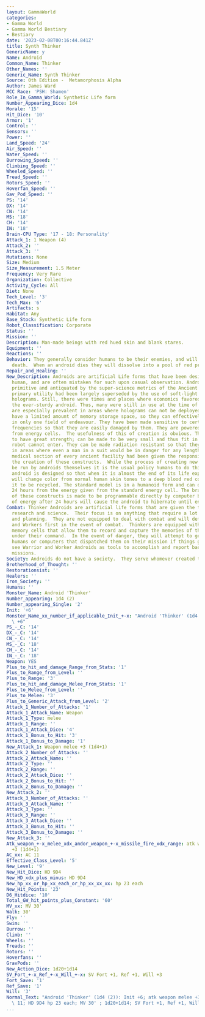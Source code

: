```yaml
---
layout: GammaWorld
categories:
- Gamma World
- Gamma World Bestiary
- Bestiary
date: '2023-02-08T00:16:44.841Z'
title: Synth Thinker
GenericName: y
Name: Android
Common_Name: Thinker
Other_Names: ''
Generic_Name: Synth Thinker
Source: 0th Edition -  Metamorphosis Alpha
Author: James Ward
MCC Race: 'PSH: Shamen'
Role_In_Gamma_World: Synthetic Life form
Number_Appearing_Dice: 1d4
Morale: '15'
Hit_Dice: '10'
Armor: '1'
Control: ''
Sensors: ''
Power: ''
Land_Speed: '24'
Air_Speed: ''
Water_Speed: ''
Burrowing_Speed: ''
Climbing_Speed: ''
Wheeled_Speed: ''
Tread_Speed: ''
Rotors_Speed: ''
Hoverfan_Speed: ''
Gav_Pod_Speed: ''
PS: '14'
DX: '14'
CN: '14'
MS: '18'
CH: '14'
IN: '18'
Brain-CPU Type: '17 - 18: Personality'
Attack_1: 1 Weapon (4)
Attack_2: ''
Attack_3: ''
Mutations: None
Size: Medium
Size_Measurement: 1.5 Meter
Frequency: Very Rare
Organization: Collective
Activity_Cycle: All
Diet: None
Tech_Level: '3'
Tech_Max: '6'
Artifacts: s
Habitat: Any
Base_Stock: Synthetic Life form
Robot_Classification: Corporate
Status: ''
Mission: ''
Description: Man-made beings with red hued skin and blank stares.
Equipment: ''
Reactions: ''
Behavior: They generally consider humans to be their enemies, and will fight to the
  death.  When an android dies they will dissolve into a pool of red protoplasm.
Repair_and_Healing: ''
New_Description: Androids are artificial Life forms that have been designed to appear
  human, and are often mistaken for such upon casual observation. Androids were considered
  primitive and antiquated by the super-science metrics of the Ancient Ones, as their
  primary utility had been largely superseded by the use of soft-light and hard-light
  holograms. Still, there were times and places where economics favored the use of
  the ever-sturdy android. Thus, many were still in use at the time of the Great Disaster.  They
  are especially prevalent in areas where holograms can not be deployed. All androids
  have a limited amount of memory storage space, so they can effectively be taught
  in only one field of endeavour. They have been made sensitive to certain sonics
  frequencies so that they are easily damaged by them. They are powered by energy
  from energy cells.  The usefulness of this of creation is obvious. They can be made
  to have great strength; can be made to be very small and thus fit in places an engineering
  robot cannot enter. They can be made radiation resistant so that they can operate
  in areas where even a man in a suit would be in danger for any length of time. The
  medical section of every ancient facility had been given the responsibility for
  the creation of these constructs.  While the process of creating new Androids can
  be run by androids themselves it is the usual policy humans to do this work. Each
  android is designed so that when it is almost the end of its life expectancy it
  will change color from normal human skin tones to a deep blood red color. This allows
  it to be recycled. The standard model is in a humanoid form and can operate for
  24 hours from the energy given from the standard energy cell. The brain structure
  of these constructs is made to be programmable directly by computer banks. Lack
  of energy after 24 hours will cause the android to hibernate until energy is restored.
Combat: Thinker Androids are artificial life forms that are given the task of doing
  research and science.  Their focus is on anything that require a lot of thought
  and planning.  They are not equipped to deal with combat and will defer to Warriors
  and Workers first in the event of combat.  Thinkers are equipped with additional
  memory cells that allow them to record and capture the memories of the other Androids
  under their command.  In the event of danger, they will attempt to get back to the
  humans or computers that dispatched them on their mission if things go wrong.  They
  see Warrior and Worker Androids as tools to accomplish and report back on their
  missions.
Society: Androids do not have a society.  They serve whomever created them.
Brotherhood_of_Thought: ''
Restorationsist: ''
Healers: ''
Iron_Society: ''
Humans: ''
Monster_Name: Android 'Thinker'
Number_appearing: 1d4 (2)
Number_appearing_Single: '2'
Init: '+6'
Monster_Name_xx_number_if_applicable_Init_+-x: "Android 'Thinker' (1d4 (2)): Init\
  \ +6"
PS_-_C: '14'
DX_-_C: '14'
CN_-_C: '14'
MS_-_C: '18'
CH_-_C: '14'
IN_-_C: '18'
Weapon: YES
Plus_to_hit_and_damage_Range_from_Stats: '1'
Plus_to_Range_from_Level: ''
Plus_to_Range: '3'
Plus_to_hit_and_damage_Melee_From_Stats: '1'
Plus_to_Melee_from_Level: ''
Plus_to_Melee: '3'
Plus_to_Generic_Attack_from_Level: '2'
Attack_1_Number_of_Attacks: '1'
Attack_1_Attack_Name: Weapon
Attack_1_Type: melee
Attack_1_Range: ''
Attack_1_Attack_Dice: '4'
Attack_1_Bonus_to_Hit: '3'
Attack_1_Bonus_to_Damage: '1'
New_Attack_1: Weapon melee +3 (1d4+1)
Attack_2_Number_of_Attacks: ''
Attack_2_Attack_Name: ''
Attack_2_Type: ''
Attack_2_Range: ''
Attack_2_Attack_Dice: ''
Attack_2_Bonus_to_Hit: ''
Attack_2_Bonus_to_Damage: ''
New_Attack_2: ''
Attack_3_Number_of_Attacks: ''
Attack_3_Attack_Name: ''
Attack_3_Type: ''
Attack_3_Range: ''
Attack_3_Attack_Dice: ''
Attack_3_Bonus_to_Hit: ''
Attack_3_Bonus_to_Damage: ''
New_Attack_3: ''
Atk_weapon_+-x_melee_xdx_andor_weapon_+-x_missile_fire_xdx_range: atk weapon melee
  +3 (1d4+1)
AC_xx: AC 11
Effective_Class_Level: '5'
New_Level: '9'
New_Hit_Dice: HD 9D4
New_HD_xdx_plus_minus: HD 9D4
New_hp_xx_or_hp_xx_each_or_hp_xx_xx_xx: hp 23 each
New_Hit_Points: '23'
D6_Hitdice: '10'
Total_GW_hit_points_plus_Constant: '60'
MV_xx: MV 30'
Walk: 30'
Fly: ''
Swim: ''
Burrow: ''
Climb: ''
Wheels: ''
Treads: ''
Rotors: ''
Hoverfans: ''
GravPods: ''
New_Action_Dice: 1d20+1d14
SV_Fort_+-x_Ref_+-x_Will_+-x: SV Fort +1, Ref +1, Will +3
Fort_Save: '1'
Ref_Save: '1'
Will: '3'
Normal_Text: "Android 'Thinker' (1d4 (2)): Init +6; atk weapon melee +3 (1d4+1); AC\
  \ 11; HD 9D4 hp 23 each; MV 30' ; 1d20+1d14; SV Fort +1, Ref +1, Will +3"
...
```

